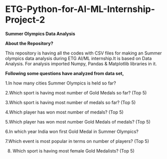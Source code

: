 # ETG-Python-for-AI-ML-Internship-Project-2
**Summer Olympics Data Analysis**

**About the Repository?**

This repository is having all the codes with CSV files for making an Summer olympics data analysis during ETG AI/ML internship.It is based on Data Analysis. For analysis imported Numpy, Pandas & Matplotlib libraries in it.

**Following some questions have analyzed from data set,**

1.In how many cities Summer Olympics is held so far?

2.Which sport is having most number of Gold Medals so far? (Top 5)

3.Which sport is having most number of medals so far? (Top 5)

4.Which player has won most number of medals? (Top 5)

5.Which player has won most number Gold Medals of medals? (Top 5)

6.In which year India won first Gold Medal in Summer Olympics?

7.Which event is most popular in terms on number of players? (Top 5)

8. Which sport is having most female Gold Medalists? (Top 5)
